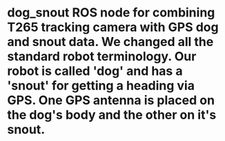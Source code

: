 # dog_snout ROS node for combining T265 tracking camera with GPS dog and snout data. We changed all the standard robot terminology. Our robot is called 'dog' and has a 'snout' for getting a heading via GPS. One GPS antenna is placed on the dog's body and the other on it's snout.
